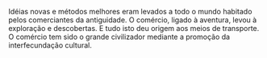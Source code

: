 ﻿Idéias novas e métodos melhores eram levados a todo o mundo habitado pelos comerciantes da antiguidade. O comércio, ligado à aventura, levou à exploração e descobertas. E tudo isto deu origem aos meios de transporte. O comércio tem sido o grande civilizador mediante a promoção da interfecundação cultural.